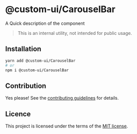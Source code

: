 # @custom-ui/CarouselBar

A Quick description of the component

> This is an internal utility, not intended for public usage.

## Installation

```sh
yarn add @custom-ui/CarouselBar
# or
npm i @custom-ui/CarouselBar
```

## Contribution

Yes please! See the
[contributing guidelines](https://github.com/chakra-ui/chakra-ui/blob/master/CONTRIBUTING.md)
for details.

## Licence

This project is licensed under the terms of the
[MIT license](https://github.com/chakra-ui/chakra-ui/blob/master/LICENSE).